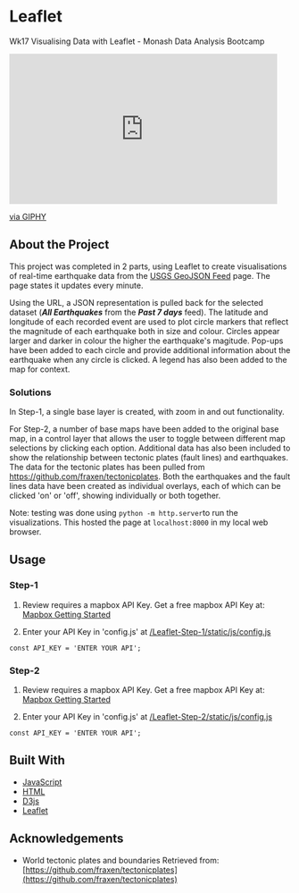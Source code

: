 # Leaflet 
Wk17 Visualising Data with Leaflet - Monash Data Analysis Bootcamp

<iframe src="https://giphy.com/embed/xsmLm9AA6lQaSBFFxA" width="480" height="269" frameBorder="0" class="giphy-embed" allowFullScreen></iframe><p><a href="https://giphy.com/gifs/xsmLm9AA6lQaSBFFxA">via GIPHY</a></p>

## About the Project
This project was completed in 2 parts, using Leaflet to create visualisations of real-time earthquake data from the [USGS GeoJSON Feed](http://earthquake.usgs.gov/earthquakes/feed/v1.0/geojson.php) page.  The page states it updates every minute.  

Using the URL, a JSON representation is pulled back for the selected dataset (_**All Earthquakes**_ from the _**Past 7 days**_ feed).  The latitude and longitude of each recorded event are used to plot circle markers that reflect the magnitude of each earthquake both in size and colour.  Circles appear larger and darker in colour the higher the earthquake's magitude.  Pop-ups have been added to each circle and provide additional information about the earthquake when any circle is clicked.  A legend has also been added to the map for context.

### Solutions
In Step-1, a single base layer is created, with zoom in and out functionality.  

For Step-2, a number of base maps have been added to the original base map, in a control layer that allows the user to toggle between different map selections by clicking each option.  Additional data has also been included to show the relationship between tectonic plates (fault lines) and earthquakes.  The data for the tectonic plates has been pulled from <https://github.com/fraxen/tectonicplates>. Both the earthquakes and the fault lines data have been created as individual overlays, each of which can be clicked 'on' or 'off', showing individually or both together.

Note: testing was done using `python -m http.server`to run the visualizations. This hosted the page at `localhost:8000` in my local web browser.


## Usage

### Step-1
1. Review requires a mapbox API Key.  Get a free mapbox API Key at: [Mapbox Getting Started](https://docs.mapbox.com/help/tutorials/get-started-tokens-api/)
  
2. Enter your API Key in 'config.js' at [/Leaflet-Step-1/static/js/config.js](./Leaflet-Step-1/static/js/config.js)
```JS
const API_KEY = 'ENTER YOUR API';
```

### Step-2
1. Review requires a mapbox API Key.  Get a free mapbox API Key at: [Mapbox Getting Started](https://docs.mapbox.com/help/tutorials/get-started-tokens-api/)
  
2. Enter your API Key in 'config.js' at [/Leaflet-Step-2/static/js/config.js](./Leaflet-Step-2/static/js/config.js)
```JS
const API_KEY = 'ENTER YOUR API';
```


## Built With

* [JavaScript](https://developer.mozilla.org/en-US/docs/Web/javascript)
* [HTML](https://developer.mozilla.org/en-US/docs/Web/HTML)
* [D3js](https://d3js.org/)
* [Leaflet](https://leafletjs.com/)


## Acknowledgements
* World tectonic plates and boundaries Retrieved from: [https://github.com/fraxen/tectonicplates](https://github.com/fraxen/tectonicplates)



